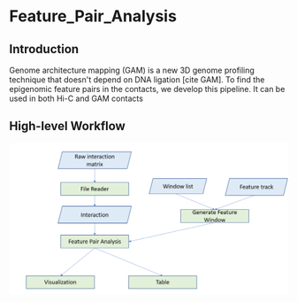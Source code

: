 # Feature_Pair_Analysis

## Introduction

Genome architecture mapping (GAM) is a new 3D genome profiling technique that doesn't depend on DNA ligation [cite GAM]. To find the epigenomic feature pairs in the contacts, we develop this pipeline. It can be used in both Hi-C and GAM contacts

## High-level Workflow

![pipeline](./FeaturePairPipeline.png)
